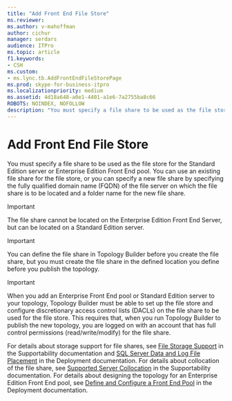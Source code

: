 ```yaml
---
title: "Add Front End File Store"
ms.reviewer: 
ms.author: v-mahoffman
author: cichur
manager: serdars
audience: ITPro
ms.topic: article
f1.keywords:
- CSH
ms.custom:
- ms.lync.tb.AddFrontEndFileStorePage
ms.prod: skype-for-business-itpro
ms.localizationpriority: medium
ms.assetid: 4d18a648-a0e1-4401-a1e6-7a2755ba8c66
ROBOTS: NOINDEX, NOFOLLOW
description: "You must specify a file share to be used as the file store for the Standard Edition server or Enterprise Edition Front End pool. You can use an existing file share for the file store, or you can specify a new file share by specifying the fully qualified domain name (FQDN) of the file server on which the file share is to be located and a folder name for the new file share."
---
```


# Add Front End File Store

You must specify a file share to be used as the file store for the Standard Edition server or Enterprise Edition Front End pool. You can use an existing file share for the file store, or you can specify a new file share by specifying the fully qualified domain name (FQDN) of the file server on which the file share is to be located and a folder name for the new file share.

> [!IMPORTANT]
> The file share cannot be located on the Enterprise Edition Front End Server, but can be located on a Standard Edition server.

> [!IMPORTANT]
> You can define the file share in Topology Builder before you create the file share, but you must create the file share in the defined location you define before you publish the topology.

> [!IMPORTANT]
> When you add an Enterprise Front End pool or Standard Edition server to your topology, Topology Builder must be able to set up the file store and configure discretionary access control lists (DACLs) on the file share to be used for the file store. This requires that, when you run Topology Builder to publish the new topology, you are logged on with an account that has full control permissions (read/write/modify) for the file share.

For details about storage support for file shares, see [File Storage Support](/previous-versions/office/lync-server-2013/lync-server-2013-file-storage-support) in the Supportability documentation and [SQL Server Data and Log File Placement](/previous-versions/office/lync-server-2013/lync-server-2013-sql-server-data-and-log-file-placement) in the Deployment documentation. For details about collocation of the file share, see [Supported Server Collocation](/previous-versions/office/lync-server-2013/lync-server-2013-supported-server-collocation) in the Supportability documentation. For details about designing the topology for an Enterprise Edition Front End pool, see [Define and Configure a Front End Pool](/previous-versions/office/lync-server-2013/lync-server-2013-define-and-configure-a-front-end-pool-or-standard-edition-server) in the Deployment documentation.